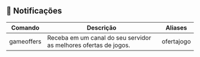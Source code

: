 ## 🔔 Notificações
| Comando | Descrição  | Aliases |
|--|--|--|
|gameoffers| Receba em um canal do seu servidor as melhores ofertas de jogos. | ofertajogo |
